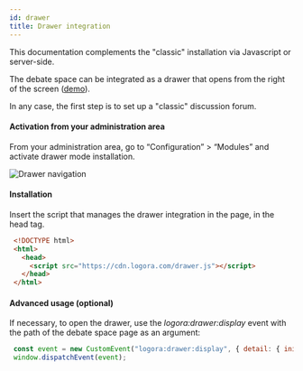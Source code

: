 ```yaml
---
id: drawer
title: Drawer integration
---
```


This documentation complements the "classic" installation via Javascript or server-side. 

The debate space can be integrated as a drawer that opens from the right of the screen ([demo](https://demo.logora.fr/drawer.html)).

In any case, the first step is to set up a "classic" discussion forum. 

#### Activation from your administration area

From your administration area, go to “Configuration” > “Modules” and activate drawer mode installation. 

![Drawer navigation](/img/drawernavigation.png)

#### Installation

Insert the script that manages the drawer integration in the page, in the head tag.

```html
 <!DOCTYPE html>
 <html>
   <head>
     <script src="https://cdn.logora.com/drawer.js"></script>
   </head>
 </html>
```



#### Advanced usage (optional)

If necessary, to open the drawer, use the *logora:drawer:display* event with the path of the debate space page as an argument:

```js
 const event = new CustomEvent("logora:drawer:display", { detail: { initialPath: "/debate/my-debate" }});
 window.dispatchEvent(event);
```
